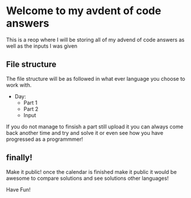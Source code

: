 # Welcome to my avdent of code answers

This is a reop where I will be storing all of my advend of code answers as well as the inputs I was given

## File structure

The file structure will be as followed in what ever language you choose to work with.

- Day:
    * Part 1
    * Part 2
    * Input

If you do not manage to finsish a part still upload it you can always come back another time and try and solve it or even see how you have progressed as a programmmer!

## finally!

Make it public! once the calendar is finished make it public it would be awesome to compare solutions and see solutions other languages!

Have Fun!